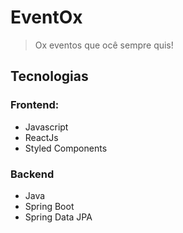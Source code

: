 # EventOx 

> Ox eventos que ocê sempre quis!

## Tecnologias

### Frontend:

- Javascript
- ReactJs
- Styled Components

### Backend

- Java
- Spring Boot
- Spring Data JPA